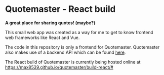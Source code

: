 # Quotemaster - React build

**A great place for sharing quotes! (maybe?)**

This small web app was created as a way for me to get to know frontend web frameworks like React and Vue.

The code in this repository is only a frontend for Quotemaster. Quotemaster also makes use of a backend API which can be found [here](https://github.com/max8539/mini-apis).

The React build of Quotemaster is currently being hosted online at <https://max8539.github.io/quotemaster/build-react/#>
